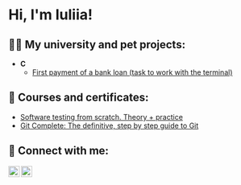 <h1>Hi, I'm Iuliia!</h1>

<h2>👨‍💻 My university and pet projects:</h2>

- <b>С</b>
  - [First payment of a bank loan (task to work with the terminal)](https://github.com/Zemtcova/TerminalPractice)

<h2>📃 Сourses and certificates:</h2>


  - [Software testing from scratch. Theory + practice](https://drive.google.com/file/d/1lHzRw-dmTrmUiiQVmvv-j2nAysU8sk6l/view?usp=drive_link)
  - [Git Complete: The definitive, step by step guide to Git](https://drive.google.com/file/d/1DqrM-Xr-W-UYmgAMa_r5pN_R1RfCmgrP/view?usp=sharing)

<h2> 🤳 Connect with me:</h2>

[<img align="left" alt="IuliiaZemtcova | LinkedIn" width="22px" src="https://cdn.jsdelivr.net/npm/simple-icons@v3/icons/linkedin.svg" />][linkedin]
[<img align="left" alt="IuliiaZemtcova | Facebook" width="22px" src="https://cdn.jsdelivr.net/npm/simple-icons@v3/icons/facebook.svg" />][facebook]

[linkedin]: https://www.linkedin.com/in/iuliiazemtcova/
[facebook]: https://www.facebook.com/julia.zemtsova.1
